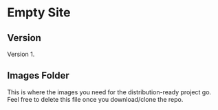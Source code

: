 # Empty Site

## Version

Version 1.

## Images Folder

This is where the images you need for the distribution-ready project go. Feel free to delete this file once you download/clone the repo.
